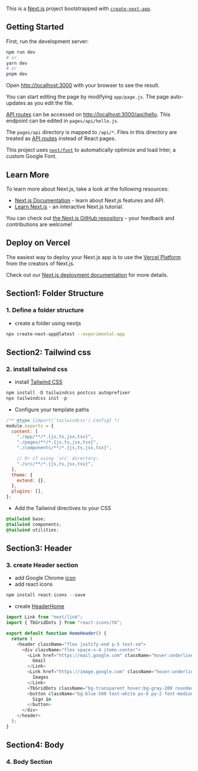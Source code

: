 This is a [Next.js](https://nextjs.org/) project bootstrapped with [`create-next-app`](https://github.com/vercel/next.js/tree/canary/packages/create-next-app).

## Getting Started

First, run the development server:

```bash
npm run dev
# or
yarn dev
# or
pnpm dev
```

Open [http://localhost:3000](http://localhost:3000) with your browser to see the result.

You can start editing the page by modifying `app/page.js`. The page auto-updates as you edit the file.

[API routes](https://nextjs.org/docs/api-routes/introduction) can be accessed on [http://localhost:3000/api/hello](http://localhost:3000/api/hello). This endpoint can be edited in `pages/api/hello.js`.

The `pages/api` directory is mapped to `/api/*`. Files in this directory are treated as [API routes](https://nextjs.org/docs/api-routes/introduction) instead of React pages.

This project uses [`next/font`](https://nextjs.org/docs/basic-features/font-optimization) to automatically optimize and load Inter, a custom Google Font.

## Learn More

To learn more about Next.js, take a look at the following resources:

- [Next.js Documentation](https://nextjs.org/docs) - learn about Next.js features and API.
- [Learn Next.js](https://nextjs.org/learn) - an interactive Next.js tutorial.

You can check out [the Next.js GitHub repository](https://github.com/vercel/next.js/) - your feedback and contributions are welcome!

## Deploy on Vercel

The easiest way to deploy your Next.js app is to use the [Vercel Platform](https://vercel.com/new?utm_medium=default-template&filter=next.js&utm_source=create-next-app&utm_campaign=create-next-app-readme) from the creators of Next.js.

Check out our [Next.js deployment documentation](https://nextjs.org/docs/deployment) for more details.

## Section1: Folder Structure

### 1. Define a folder structure

- create a folder using nextjs

```bash
npx create-next-app@latest --experimental-app
```

## Section2: Tailwind css

### 2. install tailwind css

- install [Tailwind CSS](https://tailwindcss.com/docs/guides/nextjs)

```js
npm install -D tailwindcss postcss autoprefixer
npx tailwindcss init -p
```

- Configure your template paths

```js
/** @type {import('tailwindcss').Config} */
module.exports = {
  content: [
    "./app/**/*.{js,ts,jsx,tsx}",
    "./pages/**/*.{js,ts,jsx,tsx}",
    "./components/**/*.{js,ts,jsx,tsx}",

    // Or if using `src` directory:
    "./src/**/*.{js,ts,jsx,tsx}",
  ],
  theme: {
    extend: {},
  },
  plugins: [],
};
```

- Add the Tailwind directives to your CSS

```css
@tailwind base;
@tailwind components;
@tailwind utilities;
```

## Section3: Header

### 3. create Header section

- add Google Chrome [icon](./public/favicon.svg)
- add react icons

```js
npm install react-icons --save
```

- create [HeaderHome](./src/components/Header.jsx)

```js
import Link from "next/link";
import { TbGridDots } from "react-icons/tb";

export default function HomeHeader() {
  return (
    <header className="flex justify-end p-5 text-sm">
      <div className="flex space-x-4 items-center">
        <Link href="https://mail.google.com" className="hover:underline">
          Gmail
        </Link>
        <Link href="https://image.google.com" className="hover:underline">
          Images
        </Link>
        <TbGridDots className="bg-transparent hover:bg-gray-200 rounded-full text-4xl p-2" />
        <button className="bg-blue-500 text-white px-6 py-2 font-medium rounded-md hover:brightness-105 hover:shadow-md transition-shadow">
          Sign in
        </button>
      </div>
    </header>
  );
}
```

## Section4: Body

### 4. Body Section
